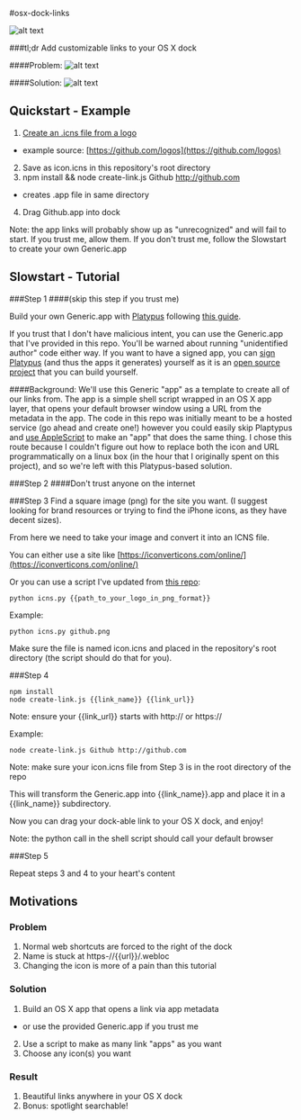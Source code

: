 
#osx-dock-links

![alt text](https://media.giphy.com/media/NGJ8i2PleN8qs/giphy.gif)

###tl;dr Add customizable links to your OS X dock

####Problem:
![alt text](https://raw.githubusercontent.com/kainolophobia/osx-dock-links/master/images/demo-problem.png)

####Solution:
![alt text](https://raw.githubusercontent.com/kainolophobia/osx-dock-links/master/images/demo-image.png)

## Quickstart - Example

1. [Create an .icns file from a logo](https://iconverticons.com/online/)
  * example source: [https://github.com/logos](https://github.com/logos)
2. Save as icon.icns in this repository's root directory
3. npm install && node create-link.js Github http://github.com
  * creates .app file in same directory
4. Drag Github.app into dock

Note: the app links will probably show up as "unrecognized" and will fail to start. If you trust me, allow them. If you don't trust me, follow the Slowstart to create your own Generic.app

## Slowstart - Tutorial

###Step 1 
####(skip this step if you trust me)

Build your own Generic.app with [Platypus](http://sveinbjorn.org/platypus) following [this guide](https://github.com/kainolophobia/osx-dock-links/blob/master/build-generic-link.md).

If you trust that I don't have malicious intent, you can use the Generic.app that I've provided in this repo. You'll be warned about running "unidentified author" code either way. If you want to have a signed app, you can [sign Platypus](https://github.com/sveinbjornt/Platypus/issues/10) (and thus the apps it generates) yourself as it is an [open source project](https://github.com/sveinbjornt/Platypus) that you can build yourself.

####Background:
We'll use this Generic "app" as a template to create all of our links from. The app is a simple shell script wrapped in an OS X app layer, that opens your default browser window using a URL from the metadata in the app. The code in this repo was initially meant to be a hosted service (go ahead and create one!) however you could easily skip Plaptypus and [use AppleScript](https://www.reddit.com/r/osx/comments/3pwz2v/nativefeeling_os_x_dock_links/cwa5s4q) to make an "app" that does the same thing. I chose this route because I couldn't figure out how to replace both the icon and URL programmatically on a linux box (in the hour that I originally spent on this project), and so we're left with this Platypus-based solution.

###Step 2
####Don't trust anyone on the internet

###Step 3
Find a square image (png) for the site you want.
(I suggest looking for brand resources or trying to find the iPhone icons, as they have decent sizes). 

From here we need to take your image and convert it into an ICNS file.

You can either use a site like [https://iconverticons.com/online/](https://iconverticons.com/online/)

Or you can use a script I've updated from [this repo](https://github.com/stackmachine/bearweb): 

```
python icns.py {{path_to_your_logo_in_png_format}}
```

Example:
```
python icns.py github.png
```

Make sure the file is named icon.icns and placed in the repository's root directory (the script should do that for you).

###Step 4

```
npm install
node create-link.js {{link_name}} {{link_url}}
```
Note: ensure your {{link_url}} starts with http:// or https://

Example:
```
node create-link.js Github http://github.com
```
Note: make sure your icon.icns file from Step 3 is in the root directory of the repo

This will transform the Generic.app into {{link_name}}.app and place it in a {{link_name}} subdirectory.

Now you can drag your dock-able link to your OS X dock, and enjoy!

Note: the python call in the shell script should call your default browser

###Step 5

Repeat steps 3 and 4 to your heart's content


## Motivations
### Problem
1. Normal web shortcuts are forced to the right of the dock
2. Name is stuck at https-//{{url}}/.webloc
3. Changing the icon is more of a pain than this tutorial

### Solution
1. Build an OS X app that opens a link via app metadata 
  * or use the provided Generic.app if you trust me
2. Use a script to make as many link "apps" as you want
3. Choose any icon(s) you want

### Result
1. Beautiful links anywhere in your OS X dock
2. Bonus: spotlight searchable!
